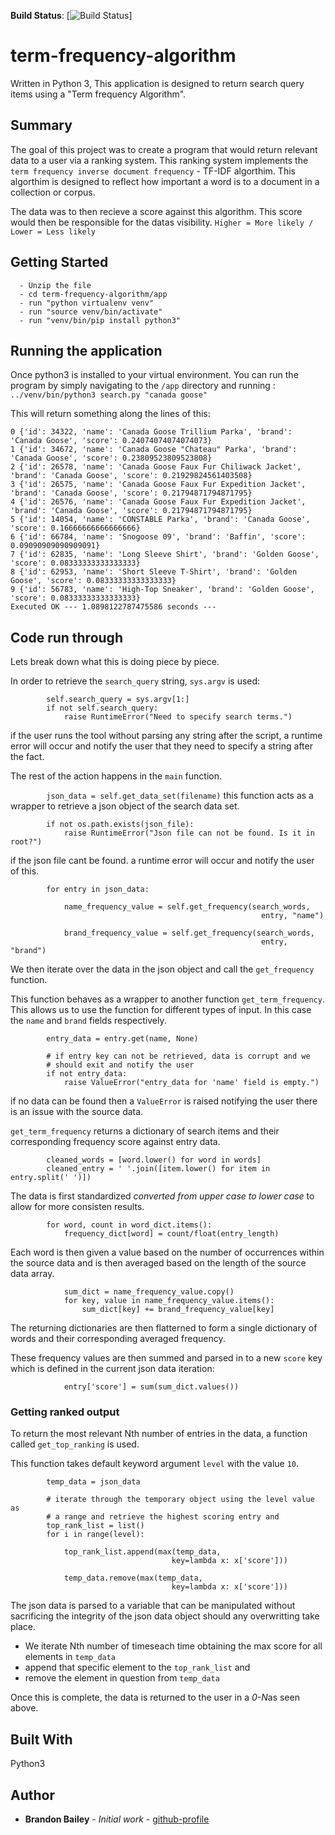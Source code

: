 **Build Status**: [![Build Status](https://github.com/brandon-kyle-bailey/repo-badges/blob/master/svg/build-passing.svg)]

# term-frequency-algorithm

Written in Python 3, This application is designed to return search query items using a "Term frequency Algorithm".

## Summary

The goal of this project was to create a program that would return relevant data to a user via a ranking system.
This ranking system implements the `term frequency inverse document frequency` - TF-IDF algorthim. This algorthim
is designed to reflect how important a word is to a document in a collection or corpus.

The data was to then recieve a score against this algorithm. This score would then be
responsible for the datas visibility. `Higher = More likely / Lower = Less likely`

## Getting Started

```
  - Unzip the file
  - cd term-frequency-algorithm/app
  - run "python virtualenv venv"
  - run "source venv/bin/activate"
  - run "venv/bin/pip install python3"
```
## Running the application

Once python3 is installed to your virtual environment. You can run the program by simply
navigating to the `/app` directory and running : `../venv/bin/python3 search.py "canada goose"`

This will return something along the lines of this:

```
0 {'id': 34322, 'name': 'Canada Goose Trillium Parka', 'brand': 'Canada Goose', 'score': 0.24074074074074073}
1 {'id': 34672, 'name': 'Canada Goose "Chateau" Parka', 'brand': 'Canada Goose', 'score': 0.23809523809523808}
2 {'id': 26578, 'name': 'Canada Goose Faux Fur Chiliwack Jacket', 'brand': 'Canada Goose', 'score': 0.21929824561403508}
3 {'id': 26575, 'name': 'Canada Goose Faux Fur Expedition Jacket', 'brand': 'Canada Goose', 'score': 0.21794871794871795}
4 {'id': 26576, 'name': 'Canada Goose Faux Fur Expedition Jacket', 'brand': 'Canada Goose', 'score': 0.21794871794871795}
5 {'id': 14054, 'name': 'CONSTABLE Parka', 'brand': 'Canada Goose', 'score': 0.16666666666666666}
6 {'id': 66784, 'name': 'Snogoose 09', 'brand': 'Baffin', 'score': 0.09090909090909091}
7 {'id': 62835, 'name': 'Long Sleeve Shirt', 'brand': 'Golden Goose', 'score': 0.08333333333333333}
8 {'id': 62953, 'name': 'Short Sleeve T-Shirt', 'brand': 'Golden Goose', 'score': 0.08333333333333333}
9 {'id': 56783, 'name': 'High-Top Sneaker', 'brand': 'Golden Goose', 'score': 0.08333333333333333}
Executed OK --- 1.0898122787475586 seconds ---
```

## Code run through

Lets break down what this is doing piece by piece.

In order to retrieve the `search_query` string, `sys.argv` is used:

```
        self.search_query = sys.argv[1:]
        if not self.search_query:
            raise RuntimeError("Need to specify search terms.")

```
if the user runs the tool without parsing any string after the script, a runtime error will occur and notify the user that they
need to specify a string after the fact.

The rest of the action happens in the `main` function.

`        json_data = self.get_data_set(filename)`
this function acts as a wrapper to retrieve a json object of the search data set.

```
        if not os.path.exists(json_file):
            raise RuntimeError("Json file can not be found. Is it in root?")

```
if the json file cant be found. a runtime error will occur and notify the user of this.

```
        for entry in json_data:

            name_frequency_value = self.get_frequency(search_words,
                                                        entry, "name")

            brand_frequency_value = self.get_frequency(search_words,
                                                        entry, "brand")

```
We then iterate over the data in the json object and call the `get_frequency` function.

This function behaves as a wrapper to another function `get_term_frequency`. This allows us to use the function for different types of input. In this case the `name` and `brand` fields respectively.

```
        entry_data = entry.get(name, None)

        # if entry key can not be retrieved, data is corrupt and we
        # should exit and notify the user
        if not entry_data:
            raise ValueError("entry_data for 'name' field is empty.")

```
if no data can be found then a `ValueError` is raised notifying the user there is an issue with the source data.

`get_term_frequency` returns a dictionary of search items
and their corresponding frequency score against entry data.

```
        cleaned_words = [word.lower() for word in words]
        cleaned_entry = ' '.join([item.lower() for item in entry.split(' ')])

```
The data is first standardized *converted from upper case to lower case* to allow for more consisten results.

```
        for word, count in word_dict.items():
            frequency_dict[word] = count/float(entry_length)

```
Each word is then given a value based on the number of occurrences within the source data and is then averaged based on the length of the source data array.

```
            sum_dict = name_frequency_value.copy()
            for key, value in name_frequency_value.items():
                sum_dict[key] += brand_frequency_value[key]
```
The returning dictionaries are then flatterned to form a single dictionary of words and their corresponding averaged frequency.

These frequency values are then summed and parsed in to a new `score` key which is defined in the current json data iteration:

`            entry['score'] = sum(sum_dict.values())`

### Getting ranked output

To return the most relevant Nth number of entries in the data, a function called `get_top_ranking` is used.

This function takes default keyword argument `level` with the value `10`.

```
        temp_data = json_data

        # iterate through the temporary object using the level value as
        # a range and retrieve the highest scoring entry and
        top_rank_list = list()
        for i in range(level):

            top_rank_list.append(max(temp_data,
                                    key=lambda x: x['score']))

            temp_data.remove(max(temp_data,
                                    key=lambda x: x['score']))
```

The json data is parsed to a variable that can be manipulated without sacrificing the integrity of the json data object should any overwritting take place.

- We iterate Nth number of timeseach time obtaining the max score for all elements in `temp_data`
- append that specific element to the `top_rank_list` and
- remove the element in question from `temp_data`

Once this is complete, the data is returned to the user in a *0-N*as seen above.


## Built With

Python3

## Author

* **Brandon Bailey** - *Initial work* - [github-profile](https://github.com/brandon-kyle-bailey)
